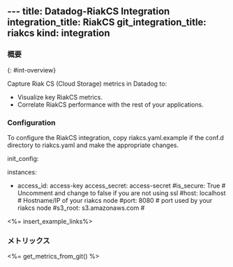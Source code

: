 --- title: Datadog-RiakCS Integration integration_title: RiakCS git_integration_title: riakcs
kind: integration
---

### 概要
{: #int-overview}

Capture Riak CS (Cloud Storage) metrics in Datadog to:

* Visualize key RiakCS metrics.
* Correlate RiakCS performance with the rest of your applications.

### Configuration

To configure the RiakCS integration, copy riakcs.yaml.example if the conf.d directory to riakcs.yaml and make the appropriate changes.

init_config:

instances:
  - access_id: access-key
    access_secret: access-secret
    #is_secure: True # Uncomment and change to false if you are not using ssl
    #host: localhost # Hostname/IP of your riakcs node
    #port: 8080 # port used by your riakcs node
    #s3_root: s3.amazonaws.com #

<%= insert_example_links%>

### メトリックス

<%= get_metrics_from_git() %>

